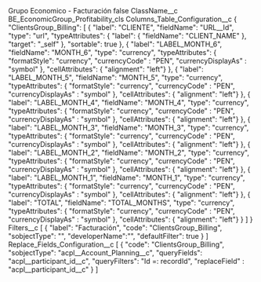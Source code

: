 <?xml version="1.0" encoding="UTF-8"?>
<CustomMetadata xmlns="http://soap.sforce.com/2006/04/metadata" xmlns:xsi="http://www.w3.org/2001/XMLSchema-instance" xmlns:xsd="http://www.w3.org/2001/XMLSchema">
    <label>Grupo Economico - Facturación</label>
    <protected>false</protected>
    <values>
        <field>ClassName__c</field>
        <value xsi:type="xsd:string">BE_EconomicGroup_Profitability_cls</value>
    </values>
    <values>
        <field>Columns_Table_Configuration__c</field>
        <value xsi:type="xsd:string">{
&quot;ClientsGroup_Billing&quot;: [
{
&quot;label&quot;: &quot;CLIENTE&quot;,
&quot;fieldName&quot;: &quot;URL__Id&quot;,
&quot;type&quot;: &quot;url&quot;,
&quot;typeAttributes&quot;: {
&quot;label&quot;: {
&quot;fieldName&quot;: &quot;CLIENT_NAME&quot;
},
&quot;target&quot;: &quot;_self&quot;
},
&quot;sortable&quot;: true
}, 
{
&quot;label&quot;: &quot;LABEL_MONTH_6&quot;,
&quot;fieldName&quot;: &quot;MONTH_6&quot;,
&quot;type&quot;: &quot;currency&quot;,
&quot;typeAttributes&quot;: {
&quot;formatStyle&quot;: &quot;currency&quot;,
&quot;currencyCode&quot; : &quot;PEN&quot;,
&quot;currencyDisplayAs&quot; : &quot;symbol&quot; 
},
&quot;cellAttributes&quot;: { &quot;alignment&quot;: &quot;left&quot;} 
},
{
&quot;label&quot;: &quot;LABEL_MONTH_5&quot;,
&quot;fieldName&quot;: &quot;MONTH_5&quot;,
&quot;type&quot;: &quot;currency&quot;,
&quot;typeAttributes&quot;: {
&quot;formatStyle&quot;: &quot;currency&quot;,
&quot;currencyCode&quot; : &quot;PEN&quot;,
&quot;currencyDisplayAs&quot; : &quot;symbol&quot; 
},
&quot;cellAttributes&quot;: { &quot;alignment&quot;: &quot;left&quot;} 
},
{
&quot;label&quot;: &quot;LABEL_MONTH_4&quot;,
&quot;fieldName&quot;: &quot;MONTH_4&quot;,
&quot;type&quot;: &quot;currency&quot;,
&quot;typeAttributes&quot;: {
&quot;formatStyle&quot;: &quot;currency&quot;,
&quot;currencyCode&quot; : &quot;PEN&quot;,
&quot;currencyDisplayAs&quot; : &quot;symbol&quot; 
},
&quot;cellAttributes&quot;: { &quot;alignment&quot;: &quot;left&quot;} 
},
{
&quot;label&quot;: &quot;LABEL_MONTH_3&quot;,
&quot;fieldName&quot;: &quot;MONTH_3&quot;,
&quot;type&quot;: &quot;currency&quot;,
&quot;typeAttributes&quot;: {
&quot;formatStyle&quot;: &quot;currency&quot;,
&quot;currencyCode&quot; : &quot;PEN&quot;,
&quot;currencyDisplayAs&quot; : &quot;symbol&quot; 
},
&quot;cellAttributes&quot;: { &quot;alignment&quot;: &quot;left&quot;} 
},
{
&quot;label&quot;: &quot;LABEL_MONTH_2&quot;,
&quot;fieldName&quot;: &quot;MONTH_2&quot;,
&quot;type&quot;: &quot;currency&quot;,
&quot;typeAttributes&quot;: {
&quot;formatStyle&quot;: &quot;currency&quot;,
&quot;currencyCode&quot; : &quot;PEN&quot;,
&quot;currencyDisplayAs&quot; : &quot;symbol&quot; 
},
&quot;cellAttributes&quot;: { &quot;alignment&quot;: &quot;left&quot;} 
},
{
&quot;label&quot;: &quot;LABEL_MONTH_1&quot;,
&quot;fieldName&quot;: &quot;MONTH_1&quot;,
&quot;type&quot;: &quot;currency&quot;,
&quot;typeAttributes&quot;: {
&quot;formatStyle&quot;: &quot;currency&quot;,
&quot;currencyCode&quot; : &quot;PEN&quot;,
&quot;currencyDisplayAs&quot; : &quot;symbol&quot; 
},
&quot;cellAttributes&quot;: { &quot;alignment&quot;: &quot;left&quot;} 
},
{
&quot;label&quot;: &quot;TOTAL&quot;,
&quot;fieldName&quot;: &quot;TOTAL_MONTHS&quot;,
&quot;type&quot;: &quot;currency&quot;,
&quot;typeAttributes&quot;: {
&quot;formatStyle&quot;: &quot;currency&quot;,
&quot;currencyCode&quot; : &quot;PEN&quot;,
&quot;currencyDisplayAs&quot; : &quot;symbol&quot; 
},
&quot;cellAttributes&quot;: { &quot;alignment&quot;: &quot;left&quot;} 
}
]
}</value>
    </values>
    <values>
        <field>Filters__c</field>
        <value xsi:type="xsd:string">[
{
&quot;label&quot;: &quot;Facturación&quot;,
&quot;code&quot;: &quot;ClientsGroup_Billing&quot;,
&quot;sobjectType&quot;: &quot;&quot;,
&quot;developerName&quot;:&quot;&quot;,
&quot;defaultFilter&quot;: true
}
]</value>
    </values>
    <values>
        <field>Replace_Fields_Configuration__c</field>
        <value xsi:type="xsd:string">[
{
&quot;code&quot;: &quot;ClientsGroup_Billing&quot;,
&quot;sobjectType&quot;: &quot;acpl__Account_Planning__c&quot;,
&quot;queryFields&quot;: &quot;acpl__participant_id__c&quot;,
&quot;queryFilters&quot;: &quot;Id =: recordId&quot;,
&quot;replaceField&quot; : &quot;acpl__participant_id__c&quot;
}
]</value>
    </values>
</CustomMetadata>
